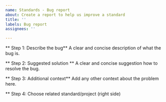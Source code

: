 ```yaml
---
name: Standards - Bug report
about: Create a report to help us improve a standard
title: ''
labels: Bug report
assignees: ''

---
```


** Step 1: Describe the bug**
A clear and concise description of what the bug is.

** Step 2: Suggested solution **
A clear and concise suggestion how to resolve the bug.

** Step 3: Additional context**
Add any other context about the problem here.

** Step 4: Choose related standard/project (right side)
